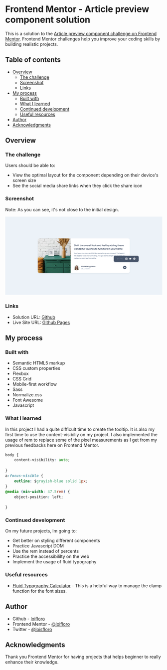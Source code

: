 # Frontend Mentor - Article preview component solution

This is a solution to the [Article preview component challenge on Frontend Mentor](https://www.frontendmentor.io/challenges/article-preview-component-dYBN_pYFT). Frontend Mentor challenges help you improve your coding skills by building realistic projects. 

## Table of contents

- [Overview](#overview)
  - [The challenge](#the-challenge)
  - [Screenshot](#screenshot)
  - [Links](#links)
- [My process](#my-process)
  - [Built with](#built-with)
  - [What I learned](#what-i-learned)
  - [Continued development](#continued-development)
  - [Useful resources](#useful-resources)
- [Author](#author)
- [Acknowledgments](#acknowledgments)


## Overview

### The challenge

Users should be able to:

- View the optimal layout for the component depending on their device's screen size
- See the social media share links when they click the share icon

### Screenshot

Note: As you can see, it's not close to the initial design. 

![](./screenshot.jpg)


### Links

- Solution URL: [Github](https://github.com/loifloro/article-preview-component)
- Live Site URL: [Github Pages](https://loifloro.github.io/article-preview-component/dist/)

## My process

### Built with

- Semantic HTML5 markup
- CSS custom properties
- Flexbox
- CSS Grid
- Mobile-first workflow
- Sass
- Normalize.css
- Font Awesome
- Javascript

### What I learned

In this project I had a quite difficult time to create the tooltip. It is also my first time to use the content-visibiliy on my project. I also implemented the usage of rem to replace some of the pixel measurements as I get from my previous feedbacks here on Frontend Mentor. 

```css
body {
    content-visibility: auto;

}
a:focus-visible {
    outline: $grayish-blue solid 1px;
}
@media (min-width: 47.5rem) {
    object-position: left;

}
```

### Continued development

On my future projects, Im going to:

- Get better on styling different components
- Practice Javascript DOM
- Use the rem instead of percents
- Practice the accessibililty on the web
- Implement the usage of fluid typography

### Useful resources

- [Fluid Typography Calculator](https://royalfig.github.io/fluid-typography-calculator/) - This is a helpful way to manage the clamp function for the font sizes. 

## Author
- Github - [loifloro](https://github.com/loifloro/)
- Frontend Mentor - [@loifloro](https://www.frontendmentor.io/profile/loifloro)
- Twitter - [@loisfloro](https://www.twitter.com/yourusername)

## Acknowledgments
Thank you Frontend Mentor for having projects that helps beginner to really enhance their knowledge.
